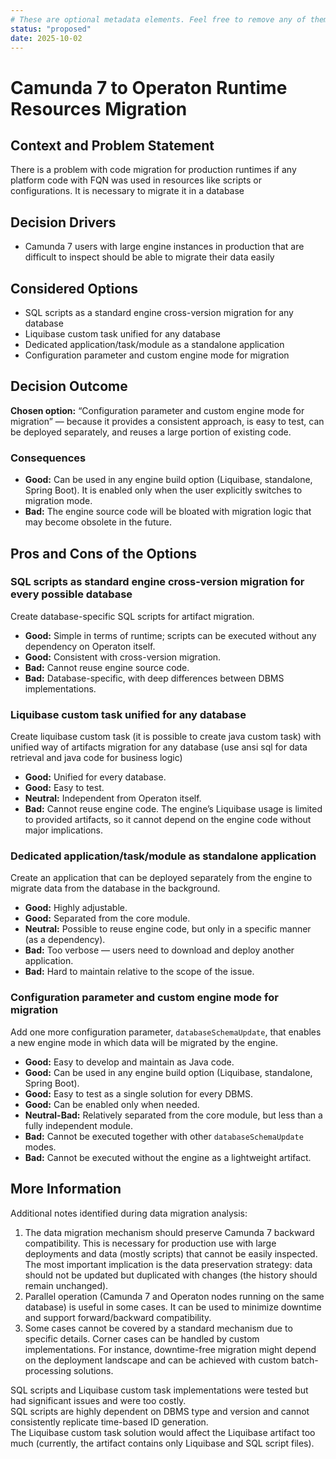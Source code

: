 ```yaml
---
# These are optional metadata elements. Feel free to remove any of them.
status: "proposed"
date: 2025-10-02
---
```


# Camunda 7 to Operaton Runtime Resources Migration

## Context and Problem Statement

There is a problem with code migration for production runtimes if any platform code with FQN was used in resources like scripts or configurations. It is necessary to migrate it in a database

<!-- This is an optional element. Feel free to remove. -->
## Decision Drivers

* Camunda 7 users with large engine instances in production that are difficult to inspect should be able to migrate their data easily

## Considered Options

* SQL scripts as a standard engine cross-version migration for any database
* Liquibase custom task unified for any database
* Dedicated application/task/module as a standalone application
* Configuration parameter and custom engine mode for migration

## Decision Outcome

**Chosen option:** “Configuration parameter and custom engine mode for migration” — because it provides a consistent approach, is easy to test, can be deployed separately, and reuses a large portion of existing code.

<!-- This is an optional element. Feel free to remove. -->
### Consequences

* **Good:** Can be used in any engine build option (Liquibase, standalone, Spring Boot). It is enabled only when the user explicitly switches to migration mode.
* **Bad:** The engine source code will be bloated with migration logic that may become obsolete in the future.

<!-- This is an optional element. Feel free to remove. -->
## Pros and Cons of the Options

### SQL scripts as standard engine cross-version migration for every possible database

Create database-specific SQL scripts for artifact migration.

* **Good:** Simple in terms of runtime; scripts can be executed without any dependency on Operaton itself.
* **Good:** Consistent with cross-version migration.
* **Bad:** Cannot reuse engine source code.
* **Bad:** Database-specific, with deep differences between DBMS implementations.

### Liquibase custom task unified for any database

Create liquibase custom task (it is possible to create java custom task) with unified way of artifacts migration for any database (use ansi sql for data retrieval and java code for business logic)

* **Good:** Unified for every database.
* **Good:** Easy to test.
* **Neutral:** Independent from Operaton itself.
* **Bad:** Cannot reuse engine code. The engine’s Liquibase usage is limited to provided artifacts, so it cannot depend on the engine code without major implications.

### Dedicated application/task/module as standalone application

Create an application that can be deployed separately from the engine to migrate data from the database in the background.

* **Good:** Highly adjustable.
* **Good:** Separated from the core module.
* **Neutral:** Possible to reuse engine code, but only in a specific manner (as a dependency).
* **Bad:** Too verbose — users need to download and deploy another application.
* **Bad:** Hard to maintain relative to the scope of the issue.

### Configuration parameter and custom engine mode for migration

Add one more configuration parameter, `databaseSchemaUpdate`, that enables a new engine mode in which data will be migrated by the engine.

* **Good:** Easy to develop and maintain as Java code.
* **Good:** Can be used in any engine build option (Liquibase, standalone, Spring Boot).
* **Good:** Easy to test as a single solution for every DBMS.
* **Good:** Can be enabled only when needed.
* **Neutral-Bad:** Relatively separated from the core module, but less than a fully independent module.
* **Bad:** Cannot be executed together with other `databaseSchemaUpdate` modes.
* **Bad:** Cannot be executed without the engine as a lightweight artifact.

## More Information

Additional notes identified during data migration analysis:

1. The data migration mechanism should preserve Camunda 7 backward compatibility. This is necessary for production use with large deployments and data (mostly scripts) that cannot be easily inspected.  
   The most important implication is the data preservation strategy: data should not be updated but duplicated with changes (the history should remain unchanged).
2. Parallel operation (Camunda 7 and Operaton nodes running on the same database) is useful in some cases. It can be used to minimize downtime and support forward/backward compatibility.
3. Some cases cannot be covered by a standard mechanism due to specific details. Corner cases can be handled by custom implementations. For instance, downtime-free migration might depend on the deployment landscape and can be achieved with custom batch-processing solutions.

SQL scripts and Liquibase custom task implementations were tested but had significant issues and were too costly.  
SQL scripts are highly dependent on DBMS type and version and cannot consistently replicate time-based ID generation.  
The Liquibase custom task solution would affect the Liquibase artifact too much (currently, the artifact contains only Liquibase and SQL script files).